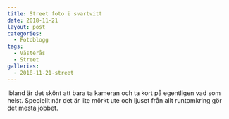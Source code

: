 ```yaml
---
title: Street foto i svartvitt
date: 2018-11-21
layout: post
categories:
  - Fotoblogg
tags:
  - Västerås
  - Street
galleries:
  - 2018-11-21-street
---
```


Ibland är det skönt att bara ta kameran och ta kort på egentligen vad som helst. Speciellt när det är lite mörkt ute och ljuset från allt runtomkring gör det mesta jobbet.
